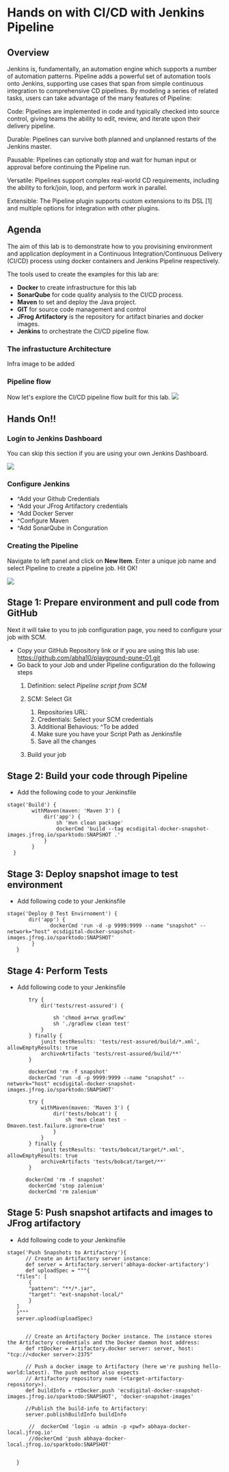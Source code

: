 # Hands on with CI/CD with Jenkins Pipeline
## Overview

Jenkins is, fundamentally, an automation engine which supports a number of automation patterns. Pipeline adds a powerful set of automation tools onto Jenkins, supporting use cases that span from simple continuous integration to comprehensive CD pipelines. By modeling a series of related tasks, users can take advantage of the many features of Pipeline:

Code: Pipelines are implemented in code and typically checked into source control, giving teams the ability to edit, review, and iterate upon their delivery pipeline.

Durable: Pipelines can survive both planned and unplanned restarts of the Jenkins master.

Pausable: Pipelines can optionally stop and wait for human input or approval before continuing the Pipeline run.

Versatile: Pipelines support complex real-world CD requirements, including the ability to fork/join, loop, and perform work in parallel.

Extensible: The Pipeline plugin supports custom extensions to its DSL [1] and multiple options for integration with other plugins.



## Agenda

The aim of this lab is to demonstrate how to you provisining environment and application deployment in a Continuous Integration/Continuous Delivery (CI/CD) process using docker containers and Jenkins Pipeline respectively.

The tools used to create the examples for this lab are:
* **Docker** to create infrastructure for this lab
* **SonarQube** for code quality analysis to the CI/CD process.
* **Maven** to set and deploy the Java project.
* **GIT** for source code management and control
* **JFrog Artifactory** is the repository for artifact binaries and docker images.
* **Jenkins** to orchestrate the CI/CD pipeline flow.

### The infrastucture Architecture
Infra image to be added

### Pipeline flow
Now let's explore the CI/CD pipeline flow built for this lab. 
![](images/pipelineflow.PNG)

## Hands On!!
### Login to Jenkins Dashboard 
You can skip this section if you are using your own Jenkins Dashboard.

![](images/jenkins-login.png)
### Configure Jenkins
* ^Add your Github Credentials
* ^Add your JFrog Artifactory credentials
* ^Add Docker Server
* ^Configure Maven
* ^Add SonarQube in Conguration

### Creating the Pipeline
 
Navigate to left panel and click on **New Item**. Enter a unique job name and select Pipeline to create a pipeline job. Hit OK!

![](images/pipeline-job-image03.png)
## Stage 1: Prepare environment and pull code from GitHub
Next it will take to you to job configuration page, you need to configure your job with SCM. 
* Copy your GitHub Repository link or if you are using this lab use: https://github.com/abha10/playground-pune-01.git 
* Go back to your Job and under Pipeline configuration do the following steps
  1. Definition: select *Pipeline script from SCM*
  2. SCM: Select Git
       1. Repositories URL: <Paste URL>
       2. Credentials: Select your SCM credentials
       3. Additional Behavious: ^To be added
       4. Make sure you have your Script Path as Jenkinsfile
       5. Save all the changes
 
  3. Build your job
  
## Stage 2: Build your code through Pipeline
* Add the following code to your Jenkinsfile
```
stage('Build') {
        withMaven(maven: 'Maven 3') {
            dir('app') {
                sh 'mvn clean package'
                dockerCmd 'build --tag ecsdigital-docker-snapshot-images.jfrog.io/sparktodo:SNAPSHOT .'
            }
        }
  }
```
 ## Stage 3: Deploy snapshot image to test environment
 * Add following code to your Jenkinsfile
 ```
stage('Deploy @ Test Envirnoment') {
        dir('app') {
               dockerCmd 'run -d -p 9999:9999 --name "snapshot" --network="host" ecsdigital-docker-snapshot-images.jfrog.io/sparktodo:SNAPSHOT'
         }
    }
 ```
 ## Stage 4: Perform Tests
 * Add following code to your Jenkinsfile
 ```
        try {
            dir('tests/rest-assured') {
		    
                sh 'chmod a+rwx gradlew'
                sh './gradlew clean test'
            }
        } finally {
            junit testResults: 'tests/rest-assured/build/*.xml', allowEmptyResults: true
            archiveArtifacts 'tests/rest-assured/build/**'
        }

        dockerCmd 'rm -f snapshot'
        dockerCmd 'run -d -p 9999:9999 --name "snapshot" --network="host" ecsdigital-docker-snapshot-images.jfrog.io/sparktodo:SNAPSHOT'

        try {
            withMaven(maven: 'Maven 3') {
                dir('tests/bobcat') {
                    sh 'mvn clean test -Dmaven.test.failure.ignore=true'
                }
            }
        } finally {
            junit testResults: 'tests/bobcat/target/*.xml', allowEmptyResults: true
            archiveArtifacts 'tests/bobcat/target/**'
        }

       dockerCmd 'rm -f snapshot'
        dockerCmd 'stop zalenium'
        dockerCmd 'rm zalenium'
 ```
 ## Stage 5: Push snapshot artifacts and images to JFrog artifactory
 
 * Add following code to your Jenkinsfile
 ```
 stage('Push Snapshots to Artifactory'){
       // Create an Artifactory server instance:
       def server = Artifactory.server('abhaya-docker-artifactory')
       def uploadSpec = """{
	"files": [
		{
		"pattern": "**/*.jar",
		"target": "ext-snapshot-local/"
		}
	]
	}"""
	server.upload(uploadSpec)
	   
	   
       // Create an Artifactory Docker instance. The instance stores the Artifactory credentials and the Docker daemon host address:
       def rtDocker = Artifactory.docker server: server, host: "tcp://<docker server>:2375"
       
       // Push a docker image to Artifactory (here we're pushing hello-world:latest). The push method also expects
       // Artifactory repository name (<target-artifactory-repository>).
       def buildInfo = rtDocker.push 'ecsdigital-docker-snapshot-images.jfrog.io/sparktodo:SNAPSHOT', 'docker-snapshot-images'

       //Publish the build-info to Artifactory:
       server.publishBuildInfo buildInfo
     
        //  dockerCmd 'login -u admin -p <pwf> abhaya-docker-local.jfrog.io'
        //dockerCmd 'push abhaya-docker-local.jfrog.io/sparktodo:SNAPSHOT'
		
		
    }

 ```
 


